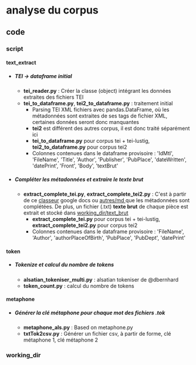 # analyse du corpus

## code

### script

#### text_extract

- ##### TEI -> dataframe initial

  - **tei_reader.py** : Créer la classe (object) intégrant les données extraites des fichiers TEI
  - **tei_to_dataframe.py**, **tei2_to_dataframe.py** :  traitement initial
    - Parsing TEI XML fichiers avec pandas.DataFrame, où les métadonnées sont extraites de ses tags de fichier XML, certaines données seront donc manquantes
    - **tei2** est différent des autres corpus, il est donc traité séparément ici
    - **tei_to_dataframe.py** pour corpus tei + tei-lustig, **tei2_to_dataframe.py** pour corpus tei2
    - Colonnes contenues dans le dataframe provisoire :  'IdMtl', 'FileName', 'Title', 'Author', 'Publisher', 'PubPlace', 'dateWritten', 'datePrint', 'Front', 'Body', 'textBrut'

- ##### Compléter les métadonnées et extraire le texte brut

  - **extract_complete_tei.py**, **extract_complete_tei2.py** :  C'est à partir de ce [classeur](https://docs.google.com/spreadsheets/d/1_xUK1uP209UCjJ9agqr_Zik65u08A8rOAVo53PTtj8Y/edit#gid=731925022) google docs ou [autres/md ](https://gitlab.huma-num.fr/methal/corpus-methal-all/-/tree/main/autres/md)que les métadonnées sont complétées. De plus, un fichier (.txt) **texte brut** de chaque pièce est extrait et stocké dans [working_dir/text_brut](https://gitlab.huma-num.fr/methal/corpus-methal-all/-/tree/main/code/working_dir/text_brut)
    - **extract_complete_tei.py** pour corpus tei + tei-lustig, **extract_complete_tei2.py** pour corpus tei2
    - Colonnes contenues dans le dataframe provisoire :  'FileName', 'Author', 'authorPlaceOfBirth',  'PubPlace', 'PubDept', 'datePrint'

#### token

- ##### Tokenize et calcul du nombre de tokens

  - **alsatian_tokeniser_multi.py** :  alsatian tokeniser de @dbernhard
  - **token_count.py** :  calcul du nombre de tokens

#### metaphone

- ##### Générer la clé métaphone pour chaque mot des fichiers .tok

  - **metaphone_als.py** :  Based on metaphone.py
  - **txtTok2csv.py** :  Générer un fichier csv, à partir de forme, clé métaphone 1, clé métaphone 2

### working_dir